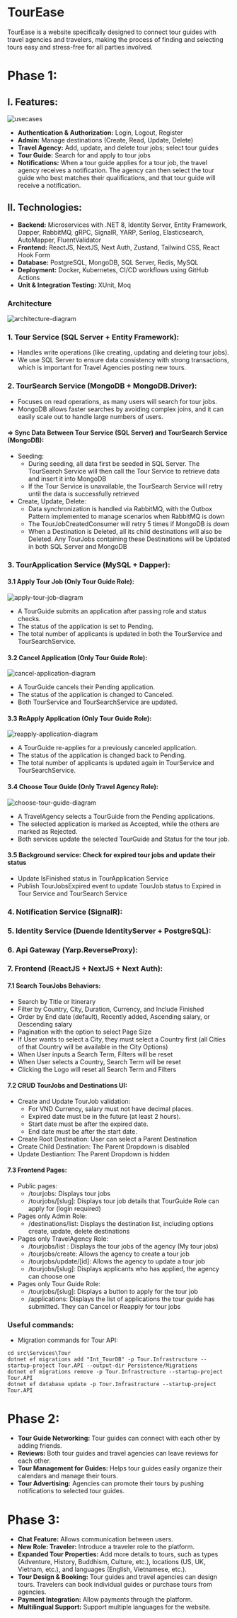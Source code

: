 # TourEase
TourEase is a website specifically designed to connect tour guides with travel agencies and travelers, making the process of finding and selecting tours easy and stress-free for all parties involved.

# Phase 1:
## I. Features:
![usecases](./resources/usecases.png "Use cases")
- **Authentication & Authorization:** Login, Logout, Register
- **Admin:** Manage destinations (Create, Read, Update, Delete)
- **Travel Agency:** Add, update, and delete tour jobs; select tour guides
- **Tour Guide:** Search for and apply to tour jobs
- **Notifications:** When a tour guide applies for a tour job, the travel agency receives a notification. The agency can then select the tour guide who best matches their qualifications, and that tour guide will receive a notification.

## II. Technologies:
- **Backend:** Microservices with .NET 8, Identity Server, Entity Framework, Dapper, RabbitMQ, gRPC, SignalR, YARP, Serilog, Elasticsearch, AutoMapper, FluentValidator
- **Frontend:** ReactJS, NextJS, Next Auth, Zustand, Tailwind CSS, React Hook Form
- **Database:** PostgreSQL, MongoDB, SQL Server, Redis, MySQL
- **Deployment:** Docker, Kubernetes, CI/CD workflows using GitHub Actions
- **Unit & Integration Testing:** XUnit, Moq

### Architecture
![architecture-diagram](./resources/tourease-diagram.png "Architecture Diagram")

### 1. Tour Service (SQL Server + Entity Framework):
- Handles write operations (like creating, updating and deleting tour jobs).
- We use SQL Server to ensure data consistency with strong transactions, which is important for Travel Agencies posting new tours.

### 2. TourSearch Service (MongoDB + MongoDB.Driver):
- Focuses on read operations, as many users will search for tour jobs.
- MongoDB allows faster searches by avoiding complex joins, and it can easily scale out to handle large numbers of users.

#### => Sync Data Between Tour Service (SQL Server) and TourSearch Service (MongoDB):
- Seeding:
	- During seeding, all data first be seeded in SQL Server. The TourSearch Service will then call the Tour Service to retrieve data and insert it into MongoDB
	- If the Tour Service is unavailable, the TourSearch Service will retry until the data is successfully retrieved
- Create, Update, Delete:
	- Data synchronization is handled via RabbitMQ, with the Outbox Pattern implemented to manage scenarios when RabbitMQ is down
	- The TourJobCreatedConsumer will retry 5 times if MongoDB is down
	- When a Destination is Deleted, all its child destinations will also be Deleted. Any TourJobs containing these Destinations will be Updated in both SQL Server and MongoDB

### 3. TourApplication Service (MySQL + Dapper):
#### 3.1 Apply Tour Job (Only Tour Guide Role):
![apply-tour-job-diagram](./resources/apply-tour-job.png "Apply Tour Job Diagram")
- A TourGuide submits an application after passing role and status checks.
- The status of the application is set to Pending.
- The total number of applicants is updated in both the TourService and TourSearchService.
#### 3.2 Cancel Application (Only Tour Guide Role):
![cancel-application-diagram](./resources/cancel-application.png "Cancel Application Diagram")
- A TourGuide cancels their Pending application.
- The status of the application is changed to Canceled.
- Both TourService and TourSearchService are updated.
#### 3.3 ReApply Application (Only Tour Guide Role):
![reapply-application-diagram](./resources/reapply-application.png "Reapply Application Diagram")
- A TourGuide re-applies for a previously canceled application.
- The status of the application is changed back to Pending.
- The total number of applicants is updated again in TourService and TourSearchService.
#### 3.4 Choose Tour Guide (Only Travel Agency Role):
![choose-tour-guide-diagram](./resources/choose-tour-guide.png "Choose Tour Guide Diagram")
- A TravelAgency selects a TourGuide from the Pending applications.
- The selected application is marked as Accepted, while the others are marked as Rejected.
- Both services update the selected TourGuide and Status for the tour job.
#### 3.5 Background service: Check for expired tour jobs and update their status
- Update IsFinished status in TourApplication Service
- Publish TourJobsExpired event to update TourJob status to Expired in Tour Service and TourSearch Service

### 4. Notification Service (SignalR):

### 5. Identity Service (Duende IdentityServer + PostgreSQL):

### 6. Api Gateway (Yarp.ReverseProxy):

### 7. Frontend (ReactJS + NextJS + Next Auth):
#### 7.1 Search TourJobs Behaviors:
- Search by Title or Itinerary
- Filter by Country, City, Duration, Currency, and Include Finished
- Order by End date (default), Recently added, Ascending salary, or Descending salary
- Pagination with the option to select Page Size
- If User wants to select a City, they must select a Country first (all Cities of that Country will be available in the City Options)
- When User inputs a Search Term, Filters will be reset
- When User selects a Country, Search Term will be reset
- Clicking the Logo will reset all Search Term and Filters

#### 7.2 CRUD TourJobs and Destinations UI:
- Create and Update TourJob validation:
	- For VND Currency, salary must not have decimal places.
	- Expired date must be in the future (at least 2 hours).
	- Start date must be after the expired date.
	- End date must be after the start date.
- Create Root Destination: User can select a Parent Destination
- Create Child Destination: The Parent Dropdown is disabled
- Update Destiantion: The Parent Dropdown is hidden

#### 7.3 Frontend Pages:
- Public pages:
	- /tourjobs: Displays tour jobs
	- /tourjobs/[slug]: Displays tour job details that TourGuide Role can apply for (login required)
- Pages only Admin Role:
	- /destinations/list: Displays the destination list, including options create, update, delete destinations
- Pages only TravelAgency Role: 
	- /tourjobs/list : Displays the tour jobs of the agency (My tour jobs)
	- /tourjobs/create: Allows the agency to create a tour job
	- /tourjobs/update/[id]: Allows the agency to update a tour job
	- /tourjobs/[slug]: Displays applicants who has applied, the agency can choose one
- Pages only Tour Guide Role:
	- /tourjobs/[slug]: Displays a button to apply for the tour job
	- /applications: Displays the list of applications the tour guide has submitted. They can Cancel or Reapply for tour jobs
	
### Useful commands:
- Migration commands for Tour API:
```
cd src\Services\Tour
dotnet ef migrations add "Int_TourDB" -p Tour.Infrastructure --startup-project Tour.API --output-dir Persistence/Migrations
dotnet ef migrations remove -p Tour.Infrastructure --startup-project Tour.API
dotnet ef database update -p Tour.Infrastructure --startup-project Tour.API
```

# Phase 2:
- **Tour Guide Networking:** Tour guides can connect with each other by adding friends.
- **Reviews:** Both tour guides and travel agencies can leave reviews for each other.
- **Tour Management for Guides:** Helps tour guides easily organize their calendars and manage their tours.
- **Tour Advertising:** Agencies can promote their tours by pushing notifications to selected tour guides.

# Phase 3:
- **Chat Feature:** Allows communication between users.
- **New Role: Traveler:** Introduce a traveler role to the platform.
- **Expanded Tour Properties:** Add more details to tours, such as types (Adventure, History, Buddhism, Culture, etc.), locations (US, UK, Vietnam, etc.), and languages (English, Vietnamese, etc.).
- **Tour Design & Booking:** Tour guides and travel agencies can design tours. Travelers can book individual guides or purchase tours from agencies.
- **Payment Integration:** Allow payments through the platform.
- **Multilingual Support:** Support multiple languages for the website.
